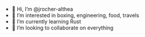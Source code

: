 - 👋 Hi, I’m @jrocher-althea
- 👀 I’m interested in boxing, engineering, food, travels
- 🌱 I’m currently learning Rust
- 💞️ I’m looking to collaborate on everything


<!---
jrocher-althea/jrocher-althea is a ✨ special ✨ repository because its `README.md` (this file) appears on your GitHub profile.
You can click the Preview link to take a look at your changes.
--->
